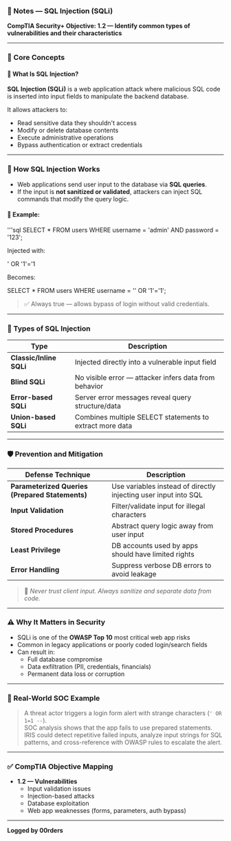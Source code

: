 ### 📘 Notes — SQL Injection (SQLi)  
**CompTIA Security+ Objective: 1.2 — Identify common types of vulnerabilities and their characteristics**

---

### 🧠 Core Concepts

#### 🧨 What Is SQL Injection?
**SQL Injection (SQLi)** is a web application attack where malicious SQL code is inserted into input fields to manipulate the backend database.

It allows attackers to:
- Read sensitive data they shouldn't access
- Modify or delete database contents
- Execute administrative operations
- Bypass authentication or extract credentials

---

### 💉 How SQL Injection Works

- Web applications send user input to the database via **SQL queries**.
- If the input is **not sanitized or validated**, attackers can inject SQL commands that modify the query logic.

#### 🧪 Example:
'''sql
SELECT * FROM users WHERE username = 'admin' AND password = '123';

Injected with:

' OR '1'='1

Becomes:

SELECT * FROM users WHERE username = '' OR '1'='1';

> ✅ Always true — allows bypass of login without valid credentials.

---

### 🧭 Types of SQL Injection

| Type                   | Description                                         |
|------------------------|-----------------------------------------------------|
| **Classic/Inline SQLi**| Injected directly into a vulnerable input field     |
| **Blind SQLi**         | No visible error — attacker infers data from behavior |
| **Error-based SQLi**   | Server error messages reveal query structure/data   |
| **Union-based SQLi**   | Combines multiple SELECT statements to extract more data |

---

### 🛡️ Prevention and Mitigation

| Defense Technique       | Description |
|-------------------------|-------------|
| **Parameterized Queries (Prepared Statements)** | Use variables instead of directly injecting user input into SQL |
| **Input Validation**    | Filter/validate input for illegal characters |
| **Stored Procedures**   | Abstract query logic away from user input |
| **Least Privilege**     | DB accounts used by apps should have limited rights |
| **Error Handling**      | Suppress verbose DB errors to avoid leakage |

> 🔐 *Never trust client input. Always sanitize and separate data from code.*

---

### ⚠️ Why It Matters in Security

- SQLi is one of the **OWASP Top 10** most critical web app risks
- Common in legacy applications or poorly coded login/search fields
- Can result in:
  - Full database compromise
  - Data exfiltration (PII, credentials, financials)
  - Permanent data loss or corruption

---

### 💼 Real-World SOC Example

> A threat actor triggers a login form alert with strange characters (`' OR 1=1 --`).  
> SOC analysis shows that the app fails to use prepared statements.  
> IRIS could detect repetitive failed inputs, analyze input strings for SQL patterns, and cross-reference with OWASP rules to escalate the alert.

---

### ✅ CompTIA Objective Mapping

- **1.2 — Vulnerabilities**
  - Input validation issues  
  - Injection-based attacks  
  - Database exploitation  
  - Web app weaknesses (forms, parameters, auth bypass)

---

**Logged by 00rders**
